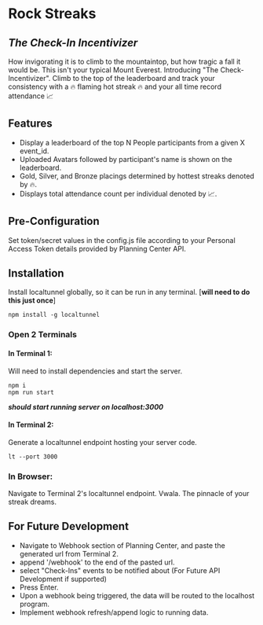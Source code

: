 # Rock Streaks

## _The Check-In Incentivizer_

How invigorating it is to climb to the mountaintop, but how tragic a fall it would be. This isn't your typical Mount Everest. Introducing "The Check-Incentivizer". Climb to the top of the leaderboard and track your consistency with a 🔥 flaming hot streak 🔥 and your all time record attendance 📈

## Features

- Display a leaderboard of the top N People participants from a given X event_id.
- Uploaded Avatars followed by participant's name is shown on the leaderboard.
- Gold, Silver, and Bronze placings determined by hottest streaks denoted by 🔥.
- Displays total attendance count per individual denoted by 📈.

## Pre-Configuration

Set token/secret values in the config.js file according to your Personal Access Token details provided by Planning Center API.

## Installation

Install localtunnel globally, so it can be run in any terminal. [**will need to do this just once**]

```
npm install -g localtunnel
```

### Open 2 Terminals

#### In Terminal 1:

Will need to install dependencies and start the server.

```
npm i
npm run start
```

**_should start running server on localhost:3000_**

#### In Terminal 2:

Generate a localtunnel endpoint hosting your server code.

```
lt --port 3000
```

### In Browser:

Navigate to Terminal 2's localtunnel endpoint.
Vwala. The pinnacle of your streak dreams.

## For Future Development

- Navigate to Webhook section of Planning Center, and paste the generated url from Terminal 2.
- append '/webhook' to the end of the pasted url.
- select "Check-Ins" events to be notified about (For Future API Development if supported)
- Press Enter.
- Upon a webhook being triggered, the data will be routed to the localhost program.
- Implement webhook refresh/append logic to running data.
